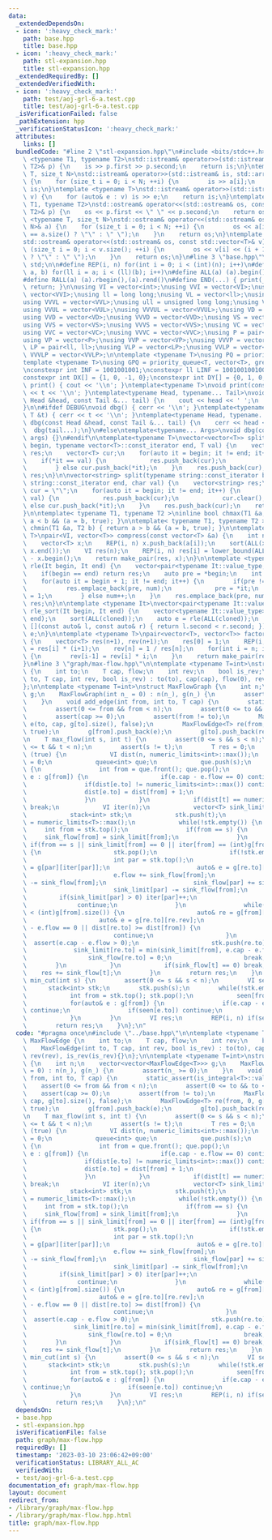 ```yaml
---
data:
  _extendedDependsOn:
  - icon: ':heavy_check_mark:'
    path: base.hpp
    title: base.hpp
  - icon: ':heavy_check_mark:'
    path: stl-expansion.hpp
    title: stl-expansion.hpp
  _extendedRequiredBy: []
  _extendedVerifiedWith:
  - icon: ':heavy_check_mark:'
    path: test/aoj-grl-6-a.test.cpp
    title: test/aoj-grl-6-a.test.cpp
  _isVerificationFailed: false
  _pathExtension: hpp
  _verificationStatusIcon: ':heavy_check_mark:'
  attributes:
    links: []
  bundledCode: "#line 2 \"stl-expansion.hpp\"\n#include <bits/stdc++.h>\n\ntemplate\
    \ <typename T1, typename T2>\nstd::istream& operator>>(std::istream& is, std::pair<T1,\
    \ T2>& p) {\n    is >> p.first >> p.second;\n    return is;\n}\ntemplate <typename\
    \ T, size_t N>\nstd::istream& operator>>(std::istream& is, std::array<T, N>& a)\
    \ {\n    for (size_t i = 0; i < N; ++i) {\n        is >> a[i];\n    }\n    return\
    \ is;\n}\ntemplate <typename T>\nstd::istream& operator>>(std::istream& is, std::vector<T>&\
    \ v) {\n    for (auto& e : v) is >> e;\n    return is;\n}\ntemplate <typename\
    \ T1, typename T2>\nstd::ostream& operator<<(std::ostream& os, const std::pair<T1,\
    \ T2>& p) {\n    os << p.first << \" \" << p.second;\n    return os;\n}\ntemplate\
    \ <typename T, size_t N>\nstd::ostream& operator<<(std::ostream& os, const std::array<T,\
    \ N>& a) {\n    for (size_t i = 0; i < N; ++i) {\n        os << a[i] << (i + 1\
    \ == a.size() ? \"\" : \" \");\n    }\n    return os;\n}\ntemplate <typename T>\n\
    std::ostream& operator<<(std::ostream& os, const std::vector<T>& v) {\n    for\
    \ (size_t i = 0; i < v.size(); ++i) {\n        os << v[i] << (i + 1 == v.size()\
    \ ? \"\" : \" \");\n    }\n    return os;\n}\n#line 3 \"base.hpp\"\nusing namespace\
    \ std;\n\n#define REP(i, n) for(int i = 0; i < (int)(n); i++)\n#define FOR(i,\
    \ a, b) for(ll i = a; i < (ll)(b); i++)\n#define ALL(a) (a).begin(),(a).end()\n\
    #define RALL(a) (a).rbegin(),(a).rend()\n#define END(...) { print(__VA_ARGS__);\
    \ return; }\n\nusing VI = vector<int>;\nusing VVI = vector<VI>;\nusing VVVI =\
    \ vector<VVI>;\nusing ll = long long;\nusing VL = vector<ll>;\nusing VVL = vector<VL>;\n\
    using VVVL = vector<VVL>;\nusing ull = unsigned long long;\nusing VUL = vector<ull>;\n\
    using VVUL = vector<VUL>;\nusing VVVUL = vector<VVUL>;\nusing VD = vector<double>;\n\
    using VVD = vector<VD>;\nusing VVVD = vector<VVD>;\nusing VS = vector<string>;\n\
    using VVS = vector<VS>;\nusing VVVS = vector<VVS>;\nusing VC = vector<char>;\n\
    using VVC = vector<VC>;\nusing VVVC = vector<VVC>;\nusing P = pair<int, int>;\n\
    using VP = vector<P>;\nusing VVP = vector<VP>;\nusing VVVP = vector<VVP>;\nusing\
    \ LP = pair<ll, ll>;\nusing VLP = vector<LP>;\nusing VVLP = vector<VLP>;\nusing\
    \ VVVLP = vector<VVLP>;\n\ntemplate <typename T>\nusing PQ = priority_queue<T>;\n\
    template <typename T>\nusing GPQ = priority_queue<T, vector<T>, greater<T>>;\n\
    \nconstexpr int INF = 1001001001;\nconstexpr ll LINF = 1001001001001001001ll;\n\
    constexpr int DX[] = {1, 0, -1, 0};\nconstexpr int DY[] = {0, 1, 0, -1};\n\nvoid\
    \ print() { cout << '\\n'; }\ntemplate<typename T>\nvoid print(const T &t) { cout\
    \ << t << '\\n'; }\ntemplate<typename Head, typename... Tail>\nvoid print(const\
    \ Head &head, const Tail &... tail) {\n    cout << head << ' ';\n    print(tail...);\n\
    }\n\n#ifdef DEBUG\nvoid dbg() { cerr << '\\n'; }\ntemplate<typename T>\nvoid dbg(const\
    \ T &t) { cerr << t << '\\n'; }\ntemplate<typename Head, typename... Tail>\nvoid\
    \ dbg(const Head &head, const Tail &... tail) {\n    cerr << head << ' ';\n  \
    \  dbg(tail...);\n}\n#else\ntemplate<typename... Args>\nvoid dbg(const Args &...\
    \ args) {}\n#endif\n\ntemplate<typename T>\nvector<vector<T>> split(typename vector<T>::const_iterator\
    \ begin, typename vector<T>::const_iterator end, T val) {\n    vector<vector<T>>\
    \ res;\n    vector<T> cur;\n    for(auto it = begin; it != end; it++) {\n    \
    \    if(*it == val) {\n            res.push_back(cur);\n            cur.clear();\n\
    \        } else cur.push_back(*it);\n    }\n    res.push_back(cur);\n    return\
    \ res;\n}\n\nvector<string> split(typename string::const_iterator begin, typename\
    \ string::const_iterator end, char val) {\n    vector<string> res;\n    string\
    \ cur = \"\";\n    for(auto it = begin; it != end; it++) {\n        if(*it ==\
    \ val) {\n            res.push_back(cur);\n            cur.clear();\n        }\
    \ else cur.push_back(*it);\n    }\n    res.push_back(cur);\n    return res;\n\
    }\n\ntemplate< typename T1, typename T2 >\ninline bool chmax(T1 &a, T2 b) { return\
    \ a < b && (a = b, true); }\n\ntemplate< typename T1, typename T2 >\ninline bool\
    \ chmin(T1 &a, T2 b) { return a > b && (a = b, true); }\n\ntemplate <typename\
    \ T>\npair<VI, vector<T>> compress(const vector<T> &a) {\n    int n = a.size();\n\
    \    vector<T> x;\n    REP(i, n) x.push_back(a[i]);\n    sort(ALL(x)); x.erase(unique(ALL(x)),\
    \ x.end());\n    VI res(n);\n    REP(i, n) res[i] = lower_bound(ALL(x), a[i])\
    \ - x.begin();\n    return make_pair(res, x);\n}\n\ntemplate <typename It>\nauto\
    \ rle(It begin, It end) {\n    vector<pair<typename It::value_type, int>> res;\n\
    \    if(begin == end) return res;\n    auto pre = *begin;\n    int num = 1;\n\
    \    for(auto it = begin + 1; it != end; it++) {\n        if(pre != *it) {\n \
    \           res.emplace_back(pre, num);\n            pre = *it;\n            num\
    \ = 1;\n        } else num++;\n    }\n    res.emplace_back(pre, num);\n    return\
    \ res;\n}\n\ntemplate <typename It>\nvector<pair<typename It::value_type, int>>\
    \ rle_sort(It begin, It end) {\n    vector<typename It::value_type> cloned(begin,\
    \ end);\n    sort(ALL(cloned));\n    auto e = rle(ALL(cloned));\n    sort(ALL(e),\
    \ [](const auto& l, const auto& r) { return l.second < r.second; });\n    return\
    \ e;\n}\n\ntemplate <typename T>\npair<vector<T>, vector<T>> factorial(int n)\
    \ {\n    vector<T> res(n+1), rev(n+1);\n    res[0] = 1;\n    REP(i, n) res[i+1]\
    \ = res[i] * (i+1);\n    rev[n] = 1 / res[n];\n    for(int i = n; i > 0; i--)\
    \ {\n        rev[i-1] = rev[i] * i;\n    }\n    return make_pair(res, rev);\n\
    }\n#line 3 \"graph/max-flow.hpp\"\n\ntemplate <typename T=int>\nstruct MaxFlowEdge\
    \ {\n    int to;\n    T cap, flow;\n    int rev;\n    bool is_rev;\n    MaxFlowEdge(int\
    \ to, T cap, int rev, bool is_rev) : to(to), cap(cap), flow(0), rev(rev), is_rev(is_rev){}\n\
    };\n\ntemplate <typename T=int>\nstruct MaxFlowGraph {\n    int n;\n    vector<vector<MaxFlowEdge<T>>>\
    \ g;\n    MaxFlowGraph(int n_ = 0) : n(n_), g(n_) {\n        assert(n_ >= 0);\n\
    \    }\n    void add_edge(int from, int to, T cap) {\n        static_assert(is_integral<T>::value);\n\
    \        assert(0 <= from && from < n);\n        assert(0 <= to && to < n);\n\
    \        assert(cap >= 0);\n        assert(from != to);\n        MaxFlowEdge<T>\
    \ e(to, cap, g[to].size(), false);\n        MaxFlowEdge<T> re(from, 0, g[from].size(),\
    \ true);\n        g[from].push_back(e);\n        g[to].push_back(re);\n    }\n\
    \n    T max_flow(int s, int t) {\n        assert(0 <= s && s < n);\n        assert(0\
    \ <= t && t < n);\n        assert(s != t);\n        T res = 0;\n        while\
    \ (true) {\n            VI dist(n, numeric_limits<int>::max());\n            dist[s]\
    \ = 0;\n            queue<int> que;\n            que.push(s);\n            while(!que.empty())\
    \ {\n                int from = que.front(); que.pop();\n                for(auto&\
    \ e : g[from]) {\n                    if(e.cap - e.flow == 0) continue;\n    \
    \                if(dist[e.to] != numeric_limits<int>::max()) continue;\n    \
    \                dist[e.to] = dist[from] + 1;\n                    que.push(e.to);\n\
    \                }\n            }\n            if(dist[t] == numeric_limits<int>::max())\
    \ break;\n            VI iter(n);\n            vector<T> sink_limit(n), sink_flow(n);\n\
    \            stack<int> stk;\n            stk.push(t);\n            sink_limit[t]\
    \ = numeric_limits<T>::max();\n            while(!stk.empty()) {\n           \
    \     int from = stk.top();\n                if(from == s) {\n               \
    \     sink_flow[from] = sink_limit[from];\n                }\n               \
    \ if(from == s || sink_limit[from] == 0 || iter[from] == (int)g[from].size())\
    \ {\n                    stk.pop();\n                    if(!stk.empty()) {\n\
    \                        int par = stk.top();\n                        auto& re\
    \ = g[par][iter[par]];\n                        auto& e = g[re.to][re.rev];\n\
    \                        e.flow += sink_flow[from];\n                        re.flow\
    \ -= sink_flow[from];\n                        sink_flow[par] += sink_flow[from];\n\
    \                        sink_limit[par] -= sink_flow[from];\n               \
    \         if(sink_limit[par] > 0) iter[par]++;\n                    }\n      \
    \              continue;\n                }\n                while(iter[from]\
    \ < (int)g[from].size()) {\n                    auto& re = g[from][iter[from]];\n\
    \                    auto& e = g[re.to][re.rev];\n                    if(e.cap\
    \ - e.flow == 0 || dist[re.to] >= dist[from]) {\n                        iter[from]++;\n\
    \                        continue;\n                    }\n                  \
    \  assert(e.cap - e.flow > 0);\n                    stk.push(re.to);\n       \
    \             sink_limit[re.to] = min(sink_limit[from], e.cap - e.flow);\n   \
    \                 sink_flow[re.to] = 0;\n                    break;\n        \
    \        }\n            }\n            if(sink_flow[t] == 0) break;\n        \
    \    res += sink_flow[t];\n        }\n        return res;\n    }\n    vector<int>\
    \ min_cut(int s) {\n        assert(0 <= s && s < n);\n        VI seen(n);\n  \
    \      stack<int> stk;\n        stk.push(s);\n        while(!stk.empty()) {\n\
    \            int from = stk.top(); stk.pop();\n            seen[from] = true;\n\
    \            for(auto& e : g[from]) {\n                if(e.cap - e.flow == 0)\
    \ continue;\n                if(seen[e.to]) continue;\n                stk.push(e.to);\n\
    \            }\n        }\n        VI res;\n        REP(i, n) if(seen[i]) res.push_back(i);\n\
    \        return res;\n    }\n};\n"
  code: "#pragma once\n#include \"../base.hpp\"\n\ntemplate <typename T=int>\nstruct\
    \ MaxFlowEdge {\n    int to;\n    T cap, flow;\n    int rev;\n    bool is_rev;\n\
    \    MaxFlowEdge(int to, T cap, int rev, bool is_rev) : to(to), cap(cap), flow(0),\
    \ rev(rev), is_rev(is_rev){}\n};\n\ntemplate <typename T=int>\nstruct MaxFlowGraph\
    \ {\n    int n;\n    vector<vector<MaxFlowEdge<T>>> g;\n    MaxFlowGraph(int n_\
    \ = 0) : n(n_), g(n_) {\n        assert(n_ >= 0);\n    }\n    void add_edge(int\
    \ from, int to, T cap) {\n        static_assert(is_integral<T>::value);\n    \
    \    assert(0 <= from && from < n);\n        assert(0 <= to && to < n);\n    \
    \    assert(cap >= 0);\n        assert(from != to);\n        MaxFlowEdge<T> e(to,\
    \ cap, g[to].size(), false);\n        MaxFlowEdge<T> re(from, 0, g[from].size(),\
    \ true);\n        g[from].push_back(e);\n        g[to].push_back(re);\n    }\n\
    \n    T max_flow(int s, int t) {\n        assert(0 <= s && s < n);\n        assert(0\
    \ <= t && t < n);\n        assert(s != t);\n        T res = 0;\n        while\
    \ (true) {\n            VI dist(n, numeric_limits<int>::max());\n            dist[s]\
    \ = 0;\n            queue<int> que;\n            que.push(s);\n            while(!que.empty())\
    \ {\n                int from = que.front(); que.pop();\n                for(auto&\
    \ e : g[from]) {\n                    if(e.cap - e.flow == 0) continue;\n    \
    \                if(dist[e.to] != numeric_limits<int>::max()) continue;\n    \
    \                dist[e.to] = dist[from] + 1;\n                    que.push(e.to);\n\
    \                }\n            }\n            if(dist[t] == numeric_limits<int>::max())\
    \ break;\n            VI iter(n);\n            vector<T> sink_limit(n), sink_flow(n);\n\
    \            stack<int> stk;\n            stk.push(t);\n            sink_limit[t]\
    \ = numeric_limits<T>::max();\n            while(!stk.empty()) {\n           \
    \     int from = stk.top();\n                if(from == s) {\n               \
    \     sink_flow[from] = sink_limit[from];\n                }\n               \
    \ if(from == s || sink_limit[from] == 0 || iter[from] == (int)g[from].size())\
    \ {\n                    stk.pop();\n                    if(!stk.empty()) {\n\
    \                        int par = stk.top();\n                        auto& re\
    \ = g[par][iter[par]];\n                        auto& e = g[re.to][re.rev];\n\
    \                        e.flow += sink_flow[from];\n                        re.flow\
    \ -= sink_flow[from];\n                        sink_flow[par] += sink_flow[from];\n\
    \                        sink_limit[par] -= sink_flow[from];\n               \
    \         if(sink_limit[par] > 0) iter[par]++;\n                    }\n      \
    \              continue;\n                }\n                while(iter[from]\
    \ < (int)g[from].size()) {\n                    auto& re = g[from][iter[from]];\n\
    \                    auto& e = g[re.to][re.rev];\n                    if(e.cap\
    \ - e.flow == 0 || dist[re.to] >= dist[from]) {\n                        iter[from]++;\n\
    \                        continue;\n                    }\n                  \
    \  assert(e.cap - e.flow > 0);\n                    stk.push(re.to);\n       \
    \             sink_limit[re.to] = min(sink_limit[from], e.cap - e.flow);\n   \
    \                 sink_flow[re.to] = 0;\n                    break;\n        \
    \        }\n            }\n            if(sink_flow[t] == 0) break;\n        \
    \    res += sink_flow[t];\n        }\n        return res;\n    }\n    vector<int>\
    \ min_cut(int s) {\n        assert(0 <= s && s < n);\n        VI seen(n);\n  \
    \      stack<int> stk;\n        stk.push(s);\n        while(!stk.empty()) {\n\
    \            int from = stk.top(); stk.pop();\n            seen[from] = true;\n\
    \            for(auto& e : g[from]) {\n                if(e.cap - e.flow == 0)\
    \ continue;\n                if(seen[e.to]) continue;\n                stk.push(e.to);\n\
    \            }\n        }\n        VI res;\n        REP(i, n) if(seen[i]) res.push_back(i);\n\
    \        return res;\n    }\n};\n"
  dependsOn:
  - base.hpp
  - stl-expansion.hpp
  isVerificationFile: false
  path: graph/max-flow.hpp
  requiredBy: []
  timestamp: '2023-03-10 23:06:42+09:00'
  verificationStatus: LIBRARY_ALL_AC
  verifiedWith:
  - test/aoj-grl-6-a.test.cpp
documentation_of: graph/max-flow.hpp
layout: document
redirect_from:
- /library/graph/max-flow.hpp
- /library/graph/max-flow.hpp.html
title: graph/max-flow.hpp
---
```

